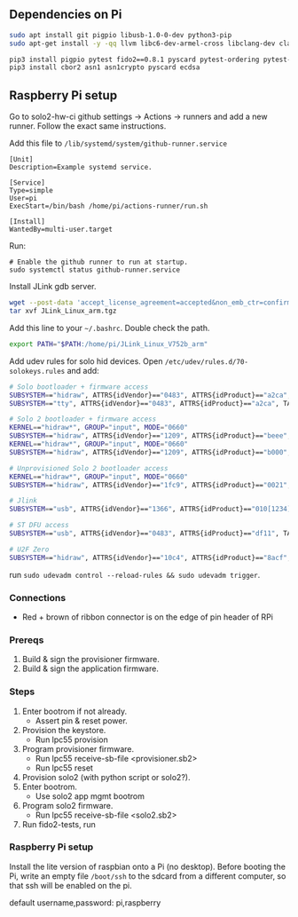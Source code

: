 
## Dependencies on Pi

```bash
sudo apt install git pigpio libusb-1.0-0-dev python3-pip
sudo apt-get install -y -qq llvm libc6-dev-armel-cross libclang-dev clang pcscd pcsc-tools python3-setuptools swig gcc libpcsclite-dev python3-dev
```

```bash
pip3 install pigpio pytest fido2==0.8.1 pyscard pytest-ordering pytest-rerunfailures seedweed>=1.0rc7 solo-python==0.0.27
pip3 install cbor2 asn1 asn1crypto pyscard ecdsa
```

## Raspberry Pi setup

Go to solo2-hw-ci github settings -> Actions -> runners and add a new runner.  Follow the exact same instructions.

Add this file to `/lib/systemd/system/github-runner.service`

```
[Unit]
Description=Example systemd service.

[Service]
Type=simple
User=pi
ExecStart=/bin/bash /home/pi/actions-runner/run.sh

[Install]
WantedBy=multi-user.target
```

Run:

```
# Enable the github runner to run at startup.
sudo systemctl status github-runner.service
```

Install JLink gdb server.

```bash
wget --post-data 'accept_license_agreement=accepted&non_emb_ctr=confirmed&submit=Download+software' https://www.segger.com/downloads/jlink/JLink_Linux_arm.tgz
tar xvf JLink_Linux_arm.tgz
```

Add this line to your `~/.bashrc`.  Double check the path.

```bash
export PATH="$PATH:/home/pi/JLink_Linux_V752b_arm"
```

Add udev rules for solo hid devices.  Open `/etc/udev/rules.d/70-solokeys.rules` and add:

```bash
# Solo bootloader + firmware access
SUBSYSTEM=="hidraw", ATTRS{idVendor}=="0483", ATTRS{idProduct}=="a2ca", TAG+="uaccess"
SUBSYSTEM=="tty", ATTRS{idVendor}=="0483", ATTRS{idProduct}=="a2ca", TAG+="uaccess"

# Solo 2 bootloader + firmware access
KERNEL=="hidraw*", GROUP="input", MODE="0660"
SUBSYSTEM=="hidraw", ATTRS{idVendor}=="1209", ATTRS{idProduct}=="beee", TAG+="uaccess"
KERNEL=="hidraw*", GROUP="input", MODE="0660"
SUBSYSTEM=="hidraw", ATTRS{idVendor}=="1209", ATTRS{idProduct}=="b000", TAG+="uaccess"

# Unprovisioned Solo 2 bootloader access
KERNEL=="hidraw*", GROUP="input", MODE="0660"
SUBSYSTEM=="hidraw", ATTRS{idVendor}=="1fc9", ATTRS{idProduct}=="0021", TAG+="uaccess"

# Jlink
SUBSYSTEM=="usb", ATTRS{idVendor}=="1366", ATTRS{idProduct}=="010[1234]", MODE="664", GROUP="input"   

# ST DFU access
SUBSYSTEM=="usb", ATTRS{idVendor}=="0483", ATTRS{idProduct}=="df11", TAG+="uaccess"

# U2F Zero
SUBSYSTEM=="hidraw", ATTRS{idVendor}=="10c4", ATTRS{idProduct}=="8acf", TAG+="uaccess"
```

run `sudo udevadm control --reload-rules && sudo udevadm trigger`.

### Connections

- Red + brown of ribbon connector is on the edge of pin header of RPi

### Prereqs

1. Build & sign the provisioner firmware.
2. Build & sign the application firmware.

### Steps

1. Enter bootrom if not already.
	- Assert pin & reset power.
2. Provision the keystore.
	- Run lpc55 provision <config>
3. Program provisioner firmware.
	- Run lpc55 receive-sb-file <provisioner.sb2>
	- Run lpc55 reset
4. Provision solo2 (with python script or solo2?).
5. Enter bootrom.
	- Use solo2 app mgmt bootrom
6. Program solo2 firmware.
	- Run lpc55 receive-sb-file <solo2.sb2>
7. Run fido2-tests, run <other-tests>

### Raspberry Pi setup

Install the lite version of raspbian onto a Pi (no desktop).  Before booting the Pi, write an empty file `/boot/ssh`
to the sdcard from a different computer, so that ssh will be enabled on the pi.

default username,password: pi,raspberry

